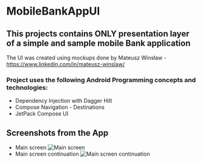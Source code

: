 # MobileBankAppUI

## This projects contains ONLY presentation layer of a simple and sample mobile Bank application
The UI was created using mockups done by Mateusz Winsław - https://www.linkedin.com/in/mateusz-winslaw/

### Project uses the following Android Programming concepts and technologies:
* Dependency Injection with Dagger Hilt
* Compose Navigation - Destinations
* JetPack Compose UI

## Screenshots from the App
* Main screen
  ![Main screen](/screenshots/ss1.png "Main screen")
* Main screen continuation
  ![Main screen continuation](/screenshots/ss2.png "Main screen continuation")